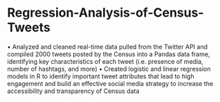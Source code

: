 # Regression-Analysis-of-Census-Tweets

• Analyzed and cleaned real-time data pulled from the Twitter API and compiled 2000 tweets posted by the Census into a Pandas data frame, 
identifying key characteristics of each tweet (i.e. presence of media, number of hashtags, and more)
• Created logistic and linear regression models in R to identify important tweet attributes that lead to high engagement and build an 
effective social media strategy to increase the accessibility and transparency of Census data
